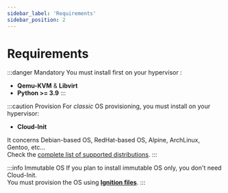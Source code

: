```yaml
---
sidebar_label: 'Requirements'
sidebar_position: 2
---
```


# Requirements

:::danger Mandatory
You must install first on your hypervisor :
* **Qemu-KVM** & **Libvirt**
* **Python >= 3.9**
:::

:::caution Provision
For *classic* OS provisioning, you must install on your hypervisor:
* **Cloud-Init**

It concerns Debian-based OS, RedHat-based OS, Alpine, ArchLinux, Gentoo, etc...  
Check the [complete list of supported distributions](https://cloudinit.readthedocs.io/en/latest/reference/availability.html#distributions).
:::

:::info Immutable OS
If you plan to install immutable OS only, you don't need Cloud-Init.  
You must provision the OS using **[Ignition files](https://coreos.github.io/ignition/)**.
:::